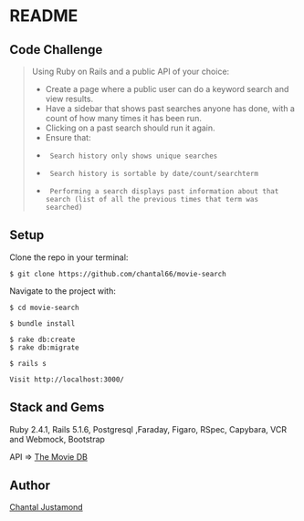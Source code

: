 # README

## Code Challenge 

> Using Ruby on Rails and a public API of your choice:
>* Create a page where a public user can do a keyword search and view results. 
>* Have a sidebar that shows past searches anyone has done, with a count of how many times it has been run. 
>* Clicking on a past search should run it again.
>* Ensure that:
>*      Search history only shows unique searches
>*      Search history is sortable by date/count/searchterm
>*      Performing a search displays past information about that search (list of all the previous times that term was searched)


## Setup

Clone the repo in your terminal:
```
$ git clone https://github.com/chantal66/movie-search
```
Navigate to the project with:
```
$ cd movie-search
```
```
$ bundle install
```
```
$ rake db:create 
$ rake db:migrate
```
```
$ rails s
```
``` 
Visit http://localhost:3000/
``` 
## Stack and Gems
Ruby 2.4.1, Rails 5.1.6, Postgresql ,Faraday, Figaro, RSpec, Capybara, VCR and Webmock, Bootstrap
 
API => [The Movie DB](https://www.themoviedb.org/)
## Author

[Chantal Justamond](https://github.com/chantal66)